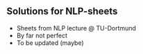## Solutions for NLP-sheets
- Sheets from NLP lecture @ TU-Dortmund
- By far not perfect
- To be updated (maybe)